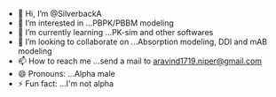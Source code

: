 - 👋 Hi, I’m @SilverbackA
- 👀 I’m interested in ...PBPK/PBBM modeling 
- 🌱 I’m currently learning ...PK-sim and other softwares
- 💞️ I’m looking to collaborate on ...Absorption modeling, DDI and mAB modeling
- 📫 How to reach me ...send a mail to aravind1719.niper@gmail.com
- 😄 Pronouns: ...Alpha male
- ⚡ Fun fact: ...I'm not alpha

<!---
SilverbackA/SilverbackA is a ✨ special ✨ repository because its `README.md` (this file) appears on your GitHub profile.
You can click the Preview link to take a look at your changes.
--->
